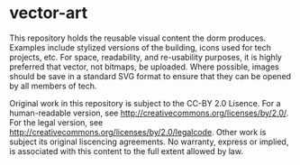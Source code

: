 vector-art
==========

This repository holds the reusable visual content the dorm produces. Examples include stylized versions of the building, icons used for tech projects, etc.
For space, readability, and re-usability purposes, it is highly preferred that vector, not bitmaps, be uploaded. Where possible, images should be save in a standard SVG format to ensure that they can be opened by all members of tech.

Original work in this repository is subject to the CC-BY 2.0 Lisence. For a human-readable version, see http://creativecommons.org/licenses/by/2.0/. For the legal version, see http://creativecommons.org/licenses/by/2.0/legalcode. Other work is subject its original liscencing agreements. No warranty, express or implied, is associated with this content to the full extent allowed by law.
